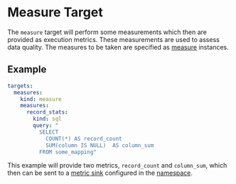 # Measure Target

The `measure` target will perform some measurements which then are provided as execution metrics. These measurements
are used to assess data quality. The measures to be taken are specified as [measure](../measure) instances.

## Example

```yaml
targets:
  measures:
    kind: measure
    measures:
      record_stats:
        kind: sql
        query: "
          SELECT
            COUNT(*) AS record_count 
            SUM(column IS NULL)  AS column_sum
          FROM some_mapping"
```

This example will provide two metrics, `record_count` and `column_sum`, which then can be sent to a 
[metric sink](../metric) configured in the [namespace](../namespace.md).
